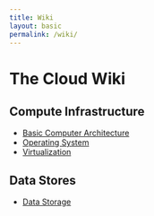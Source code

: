 ```yaml
---
title: Wiki
layout: basic
permalink: /wiki/
---
```

# The Cloud Wiki
## Compute Infrastructure
- [Basic Computer Architecture](/wiki/hardware)
- [Operating System](/wiki/os)
- [Virtualization](/wiki/virtualization)

## Data Stores
- [Data Storage](/wiki/storage)